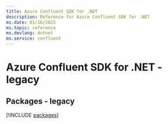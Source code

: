 ```yaml
---
title: Azure Confluent SDK for .NET
description: Reference for Azure Confluent SDK for .NET
ms.date: 01/16/2025
ms.topic: reference
ms.devlang: dotnet
ms.service: confluent
---
```

# Azure Confluent SDK for .NET - legacy
## Packages - legacy
[!INCLUDE [packages](confluent-index.md)]